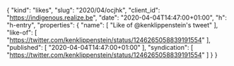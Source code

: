 {
  "kind": "likes",
  "slug": "2020/04/ocjhk",
  "client_id": "https://indigenous.realize.be",
  "date": "2020-04-04T14:47:00+01:00",
  "h": "h-entry",
  "properties": {
    "name": [
      "Like of @kenklippenstein's tweet"
    ],
    "like-of": [
      "https://twitter.com/kenklippenstein/status/1246265058839191554"
    ],
    "published": [
      "2020-04-04T14:47:00+01:00"
    ],
    "syndication": [
      "https://twitter.com/kenklippenstein/status/1246265058839191554"
    ]
  }
}
